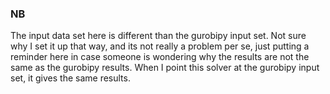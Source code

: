 ### NB

The input data set here is different than the gurobipy input set. Not sure why I set it up that way, 
and its not really a problem per se, just putting a reminder here in case someone is wondering why the
results are not the same as the gurobipy results. When I point this solver at the gurobipy input set, 
it gives the same results.